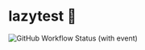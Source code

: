 # lazytest 🧪

![GitHub Workflow Status (with event)](https://img.shields.io/github/actions/workflow/status/kampanosg/lazytest/go.yml?style=for-the-badge&logo=go)
